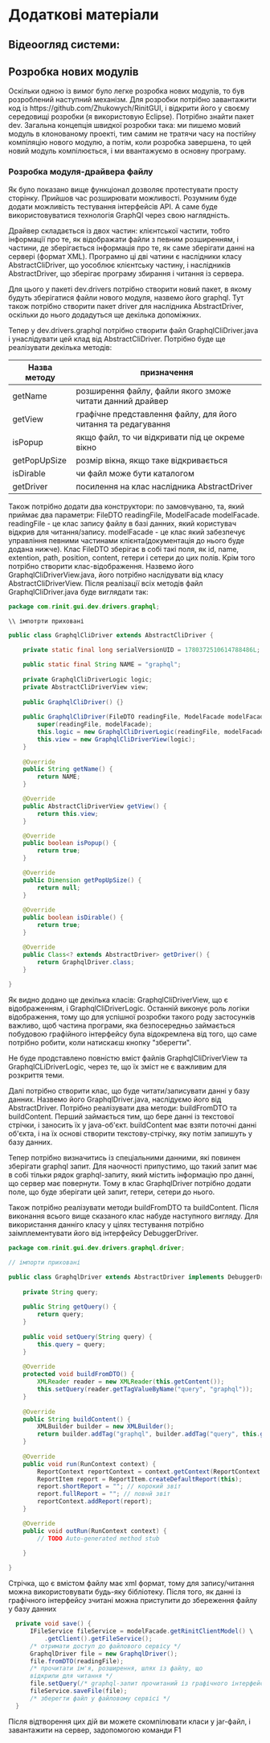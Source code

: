 <h1>Додаткові матеріали</h1>
<h2>Відеоогляд системи:</h2>

<h2>Розробка нових модулів</h2>
Оскільки одною із вимог було легке розробка нових модулів, то був розроблений наступний 
механізм. Для розробки потрібно завантажити код із https://github.com/Zhukowych/RinitGUI, і 
відкрити його у своєму середовищі розробки (я використовую Eclipse). Потрібно знайти пакет
dev. Загальна концепція швидкої розробки така: ми пишемо мовий модуль в клонованому проекті, 
тим самим не тратячи часу на постійну компіляцію нового модулю, а потім, коли розробка
завершена, то цей новий модуль компілюється, і ми ввантажуємо в основну програму.

<h3>Розробка модуля-драйвера файлу</h3>

Як було показано вище функціонал дозволяє протестувати просту сторінку. Прийшов час розширювати
можливості. Розумним буде додати можливість тестування інтерфейсів API. А саме буде використовуватися
технологія GraphQl через свою наглядність.

Драйвер складається із двох частин: клієнтської частити, тобто інформації про те, як відображати
файли з певним розширенням, і частини, де зберігається інформація про те, як саме зберігати
данні на сервері (формат XML). Програмно ці дві чатини є наслідники класу AbstractCliDriver, 
що уособлює клієнтську частину, і наслідників AbstractDriver, що зберігає програму збирання 
і читання із сервера.

Для цього у пакеті dev.drivers потрібно створити новий пакет, в якому будуть зберігатися файли
нового модуля, назвемо його graphql. Тут також потрібно створити пакет driver для наслідника 
AbstractDriver, оскільки до нього додадуться ще декілька допоміжних. 

Тепер у dev.drivers.graphql потрібно створити файл GraphqlCliDriver.java і унаслідувати цей
клад від AbstractCliDriver. Потрібно буде ще реалізувати декілька методів:

| Назва методу | призначення |
| ---- | --- |
|getName | розширення файлу, файли якого зможе читати данний драйвер|
|getView | графічне представлення файлу, для його читання та редагування|
|isPopup | якщо файл, то чи відкривати під це окреме вікно|
|getPopUpSize | розмір вікна, якщо таке відкривається|
|isDirable | чи файл може бути каталогом|
|getDriver | посилення на клас наслідника AbstractDriver|

Також потрібно додати два конструктори: по замовчуваню, та, який приймає два параметри:
FileDTO readingFile, ModelFacade modelFacade. readingFile - це клас запису файлу в базі
данних, який користувач відкрив для читання/запису. modelFacade - це клас який забезпечує 
управління певними частинами клієнта(документація до нього буде додана нижче). Клас 
FileDTO зберігає в собі такі поля, як id, name, extention, path, position, content, гетери
і сетери до цих полів. Крім того потрібно створити клас-відображення. Назвемо його 
GraphqlCliDriverView.java, його потрібно наслідувати від класу AbstractCliDriverView. Після 
реалізації всіх методів файл GraphqlCliDriver.java буде виглядати так:

```java
package com.rinit.gui.dev.drivers.graphql;

\\ імпотрти приховані

public class GraphqlCliDriver extends AbstractCliDriver {

    private static final long serialVersionUID = 1780372510614788486L;

    public static final String NAME = "graphql";
    
    private GraphqlCliDriverLogic logic;
    private AbstractCliDriverView view;
    
    public GraphqlCliDriver() {}
    
    public GraphqlCliDriver(FileDTO readingFile, ModelFacade modelFacade) {
        super(readingFile, modelFacade);
        this.logic = new GraphqlCliDriverLogic(readingFile, modelFacade);
        this.view = new GraphqlCliDriverView(logic);
    }
    
    @Override
    public String getName() {
        return NAME;
    }

    @Override
    public AbstractCliDriverView getView() {
        return this.view;
    }

    @Override
    public boolean isPopup() {
        return true;
    }

    @Override
    public Dimension getPopUpSize() {
        return null;
    }
    
    @Override
    public boolean isDirable() {
        return true;
    }

    @Override
    public Class<? extends AbstractDriver> getDriver() {
        return GraphqlDriver.class;
    }
    
}
```

Як видно додано ще декілька класів: GraphqlCliDriverView, що є відображенням, і 
GraphqlCliDriverLogic. Останній виконує роль логіки відображення, тому що для успішної розробки 
такого роду застосунків важливо, щоб частина програми, яка безпосередньо займається побудовою 
графійного інтерфейсу була відокремлена від того, що саме потрібно робити, коли натискаєш кнопку 
"зберегти".

Не буде продставлено повністю вміст файлів GraphqlCliDriverView та GraphqlCLiDriverLogic,
через те, що їх зміст не є важливим для розкриття теми. 

Далі потрібно створити клас, що буде читати/записувати данні у базу данних. Назвемо його 
GraphqlDriver.java, наслідуємо його від AbstractDriver. Потрібно реалізувати два методи:
buildFromDTO та buildContent. Перший займається тим, що бере данні із текстової стрічки, і
заносить їх у java-об'єкт. buildContent має  взяти поточні данні об'єкта, і на їх основі 
створити текстову-стрічку, яку потім запишуть у базу данних. 

Тепер потрібно визначитись із спеціальними данними, які повинен зберігати graphql запит. Для 
наочності припустимо, що такий запит має в собі тільки рядок graphql-запиту, який містить 
інформацію про данні, що сервер має повернути. Тому в клас GraphqlDriver потрібно додати 
поле, що буде зберігати цей запит, гетери, сетери до нього. 

Також потрібно реалізувати методи buildFromDTO та buildContent. Після виконання всього вище
сказаного клас набуде наступного вигляду. Для використання данніго класу у цілях тестування
потрібно заімплементувати його від інтерфейсу DebuggerDriver.

```java
package com.rinit.gui.dev.drivers.graphql.driver;

// імпорти приховані

public class GraphqlDriver extends AbstractDriver implements DebuggerDriver {
    
    private String query;
    
    public String getQuery() {
        return query;
    }
    
    public void setQuery(String query) {
        this.query = query;
    }
    
    @Override                           
    protected void buildFromDTO() {     
        XMLReader reader = new XMLReader(this.getContent());
        this.setQuery(reader.getTagValueByName("query", "graphql"));
    }
    
    @Override
    public String buildContent() {
        XMLBuilder builder = new XMLBuilder();
        return builder.addTag("graphql", builder.addTag("query", this.getQuery()));
    }
    
    @Override
    public void run(RunContext context) {
        ReportContext reportContext = context.getContext(ReportContext.class);
        ReportItem report = ReportItem.createDefaultReport(this);
        report.shortReport = ""; // корокий звіт
        report.fullReport = ""; // повнй звіт
        reportContext.addReport(report);        
    }

    @Override
    public void outRun(RunContext context) {
        // TODO Auto-generated method stub
        
    }

}
```

Стрічка, що є вмістом файлу має xml формат, тому для запису/читання можна використовувати
будь-яку бібліотеку. Після того, як данні із графічного інтерфейсу зчитані можна приступити до 
збереження файлу у базу данних

```java
  private void save() {
      IFileService fileService = modelFacade.getRinitClientModel() \
          .getClient().getFileService();
      /* отримати доступ до файлового сервісу */
      GraphqlDriver file = new GraphqlDriver();
      file.fromDTO(readingFile); 
      /* прочитати ім'я, розширення, шлях із файлу, що 
      відкрили для читання */
      file.setQuery(/* graphql-запит прочитаний із графічного інтерфейсу*/);
      fileService.saveFile(file);
      /* зберегти файл у файловому сервісі */
  }
```

Після відтворення цих дій ви можете скомпілювати класи у jar-файл, і завантажити на сервер, 
задопомогою команди F1
